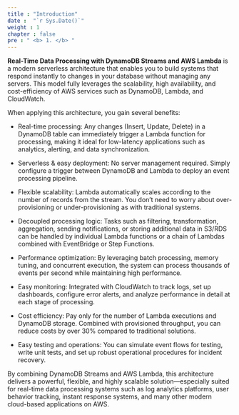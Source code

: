 ```yaml
---
title : "Introduction"
date :  "`r Sys.Date()`" 
weight : 1 
chapter : false
pre : " <b> 1. </b> "
---
```

**Real-Time Data Processing with DynamoDB Streams and AWS Lambda** is a modern serverless architecture that enables you to build systems that respond instantly to changes in your database without managing any servers. This model fully leverages the scalability, high availability, and cost-efficiency of AWS services such as DynamoDB, Lambda, and CloudWatch.

When applying this architecture, you gain several benefits:

+ Real-time processing: Any changes (Insert, Update, Delete) in a DynamoDB table can immediately trigger a Lambda function for processing, making it ideal for low-latency applications such as analytics, alerting, and data synchronization.

+ Serverless & easy deployment: No server management required. Simply configure a trigger between DynamoDB and Lambda to deploy an event processing pipeline.

+ Flexible scalability: Lambda automatically scales according to the number of records from the stream. You don’t need to worry about over-provisioning or under-provisioning as with traditional systems.

+ Decoupled processing logic: Tasks such as filtering, transformation, aggregation, sending notifications, or storing additional data in S3/RDS can be handled by individual Lambda functions or a chain of Lambdas combined with EventBridge or Step Functions.

+ Performance optimization: By leveraging batch processing, memory tuning, and concurrent execution, the system can process thousands of events per second while maintaining high performance.

+ Easy monitoring: Integrated with CloudWatch to track logs, set up dashboards, configure error alerts, and analyze performance in detail at each stage of processing.

+ Cost efficiency: Pay only for the number of Lambda executions and DynamoDB storage. Combined with provisioned throughput, you can reduce costs by over 30% compared to traditional solutions.

+ Easy testing and operations: You can simulate event flows for testing, write unit tests, and set up robust operational procedures for incident recovery.

By combining DynamoDB Streams and AWS Lambda, this architecture delivers a powerful, flexible, and highly scalable solution—especially suited for real-time data processing systems such as log analytics platforms, user behavior tracking, instant response systems, and many other modern cloud-based applications on AWS.
